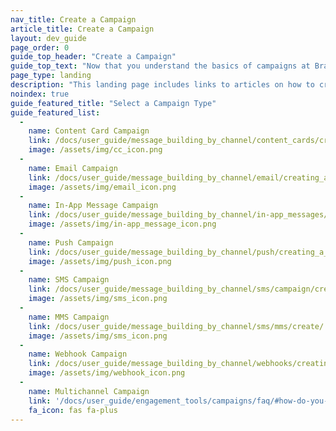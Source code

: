 ```yaml
---
nav_title: Create a Campaign
article_title: Create a Campaign
layout: dev_guide
page_order: 0
guide_top_header: "Create a Campaign"
guide_top_text: "Now that you understand the basics of campaigns at Braze, check out the <a href='/docs/user_guide/message_building_by_channel/'>different messaging channels</a> available to help decide what kind of messages you'd like to send! Select a messaging channel from the list below to learn how to create and compose a single channel messaging campaign of that type, or combine types by creating a multichannel campaign."
page_type: landing
description: "This landing page includes links to articles on how to create campaigns for different Braze messaging channels."
noindex: true
guide_featured_title: "Select a Campaign Type"
guide_featured_list:
  - 
    name: Content Card Campaign
    link: /docs/user_guide/message_building_by_channel/content_cards/create/
    image: /assets/img/cc_icon.png
  - 
    name: Email Campaign
    link: /docs/user_guide/message_building_by_channel/email/creating_an_email_campaign/
    image: /assets/img/email_icon.png
  - 
    name: In-App Message Campaign
    link: /docs/user_guide/message_building_by_channel/in-app_messages/create/
    image: /assets/img/in-app_message_icon.png
  - 
    name: Push Campaign
    link: /docs/user_guide/message_building_by_channel/push/creating_a_push_message/
    image: /assets/img/push_icon.png
  - 
    name: SMS Campaign
    link: /docs/user_guide/message_building_by_channel/sms/campaign/create/
    image: /assets/img/sms_icon.png
  - 
    name: MMS Campaign
    link: /docs/user_guide/message_building_by_channel/sms/mms/create/
    image: /assets/img/sms_icon.png
  - 
    name: Webhook Campaign
    link: /docs/user_guide/message_building_by_channel/webhooks/creating_a_webhook/
    image: /assets/img/webhook_icon.png
  - 
    name: Multichannel Campaign
    link: '/docs/user_guide/engagement_tools/campaigns/faq/#how-do-you-create-a-multichannel-campaign'
    fa_icon: fas fa-plus
---
```


